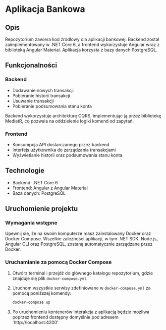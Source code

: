 # Aplikacja Bankowa

## Opis

Repozytorium zawiera kod źródłowy dla aplikacji bankowej. Backend został zaimplementowany w .NET Core 6, a frontend wykorzystuje Angular wraz z biblioteką Angular Material. Aplikacja korzysta z bazy danych PostgreSQL.

## Funkcjonalności

### Backend
- Dodawanie nowych transakcji
- Pobieranie historii transakcji
- Usuwanie transakcji
- Pobieranie podsumowania stanu konta

Backend wykorzystuje architekturę CQRS, implementując ją przez bibliotekę MediatR, co pozwala na oddzielenie logiki komend od zapytań.

### Frontend
- Konsumpcja API dostarczanego przez backend
- Interfejs użytkownika do zarządzania transakcjami
- Wyświetlanie historii oraz podsumowania stanu konta

## Technologie

- Backend: .NET Core 6
- Frontend: Angular z Angular Material
- Baza danych: PostgreSQL

## Uruchomienie projektu

### Wymagania wstępne

Upewnij się, że na swoim komputerze masz zainstalowany Docker oraz Docker Compose. Wszelkie zależności aplikacji, w tym .NET SDK, Node.js, Angular CLI oraz PostgreSQL, zostaną automatycznie zarządzane przez Docker.

### Uruchamianie za pomocą Docker Compose

1. Otwórz terminal i przejdź do głównego katalogu repozytorium, gdzie znajduje się plik `docker-compose.yml`.

2. Uruchom wszystkie serwisy zdefiniowane w `docker-compose.yml` za pomocą poniższej komendy:
   ```bash
   docker-compose up

3. Po uruchomieniu kontenerów interakcja z aplikacją będzie możliwa poprzez frontend dostępny domyślnie pod adresem 'http://localhost:4200'
